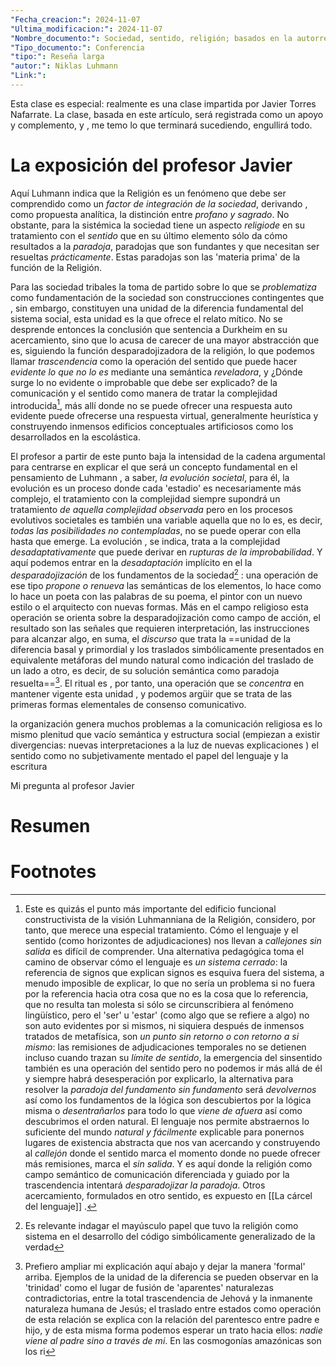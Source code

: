 ```yaml
---
"Fecha_creacion:": 2024-11-07
"Ultima_modificacion:": 2024-11-07
"Nombre_documento:": Sociedad, sentido, religión; basados en la autorreferencia
"Tipo_documento:": Conferencia
"tipo:": Reseña larga
"autor:": Niklas Luhmann
"Link:": 
---
```


Esta clase es especial: realmente es una clase impartida por Javier Torres Nafarrate. La clase, basada en este artículo, será registrada como un apoyo y complemento, y , me temo lo que terminará sucediendo, engullirá todo. 
# La exposición del profesor Javier

Aquí Luhmann indica que la Religión es un fenómeno que debe ser comprendido como un *factor de integración de la sociedad*, derivando , como propuesta analítica, la distinción entre *profano y sagrado*. No obstante, para la sistémica la sociedad tiene un aspecto *religiode*  en su tratamiento con el *sentido* que en su último elemento sólo da cómo resultados a la *paradoja*, paradojas que son fundantes y que necesitan ser resueltas *prácticamente*. Estas paradojas son las 'materia prima' de la función de la Religión. 

Para las sociedad tribales la toma de partido sobre lo que se *problematiza* como fundamentación de la sociedad son construcciones contingentes que , sin embargo, constituyen una unidad de la diferencia fundamental del sistema social, esta unidad es la que ofrece el relato mítico. No se desprende entonces la conclusión que sentencia a Durkheim en su acercamiento, sino que lo acusa de carecer de una mayor abstracción que es, siguiendo la función desparadojizadora de la religión, lo que podemos llamar *trascendencia* como la operación del sentido que puede hacer *evidente lo que no lo es* mediante una semántica *reveladora*, y ¿Dónde surge lo no evidente o improbable que debe ser explicado? de la comunicación y el sentido como manera de tratar la complejidad introducida[^1], más allí donde no se puede ofrecer una respuesta auto evidente puede ofrecerse una respuesta virtual, generalmente heurística y construyendo inmensos edificios conceptuales artificiosos como los desarrollados en la escolástica.

El profesor a partir de este punto baja la intensidad de la cadena argumental para centrarse en explicar el que será un concepto fundamental en el pensamiento de Luhmann , a saber, *la evolución societal*, para él, la evolución es un proceso donde cada 'estadio' es necesariamente más complejo, el tratamiento con la complejidad siempre supondrá un tratamiento *de aquella complejidad observada* pero en los procesos evolutivos societales es también una variable aquella que no lo es, es decir, *todas las posibilidades no contempladas*, no se puede operar con ella hasta que emerge. La evolución , se indica, trata a la complejidad *desadaptativamente* que puede derivar en *rupturas de la improbabilidad*. Y aquí podemos entrar en la *desadaptación* implícito en el la *desparadojización* de los fundamentos de la sociedad[^2] : una operación de ese tipo *propone o renueva* las semánticas de los elementos, lo hace como lo hace un poeta con las palabras de su poema, el pintor con un nuevo estilo o el arquitecto con nuevas formas. Más en el campo religioso esta operación se orienta sobre la desparadojización como campo de acción, el resultado son las señales que requieren interpretación, las instrucciones para alcanzar algo, en suma, el *discurso* que trata la ==unidad de la diferencia basal y primordial y los traslados simbólicamente presentados en equivalente metáforas del mundo natural como indicación del traslado de un lado a otro, es decir, de su solución semántica como paradoja resuelta==[^3]. El ritual es , por tanto, una operación que se *concentra* en mantener vigente esta unidad , y podemos argüir que se trata de las primeras formas elementales de consenso comunicativo. 

la organización genera muchos problemas a la comunicación religiosa 
es lo mismo plenitud que vacío 
semántica y estructura social (empiezan a existir divergencias: nuevas interpretaciones a la luz de nuevas explicaciones )
el sentido como no subjetivamente mentado
el papel del lenguaje y la escritura 

Mi pregunta al profesor Javier 
# Resumen


# Footnotes

[^1]: Este es quizás el punto más importante del edificio funcional constructivista de la visión Luhmanniana de la Religión, considero, por tanto, que merece una especial tratamiento. Cómo el lenguaje y el sentido (como horizontes de adjudicaciones) nos llevan a *callejones sin salida* es difícil de comprender. Una alternativa pedagógica toma el camino de observar cómo el lenguaje es *un sistema cerrado*: la referencia de signos que explican signos es esquiva fuera del sistema, a menudo imposible de explicar, lo que no sería un problema si no fuera por la referencia hacia otra cosa que no es la cosa que lo referencia, que no resulta tan molesta si sólo se circunscribiera al fenómeno lingüístico, pero el 'ser' u 'estar' (como algo que se refiere a algo) no son auto evidentes por si mismos, ni siquiera después de inmensos tratados de metafísica, son *un punto sin retorno o con retorno a si mismo*: las remisiones de adjudicaciones temporales no se detienen incluso cuando trazan su *límite de sentido*, la emergencia del sinsentido también es una operación del sentido pero no podemos ir más allá de él y siempre habrá desesperación por explicarlo, la alternativa para resolver la *paradoja del fundamento sin fundamento* será *devolvernos* así como los fundamentos de la lógica son descubiertos por la lógica misma o *desentrañarlos* para todo lo que *viene de afuera* así como descubrimos el orden natural. El lenguaje nos permite abstraernos lo suficiente del mundo *natural y fácilmente* explicable para ponernos lugares de existencia abstracta que nos van acercando y construyendo al *callejón* donde el sentido marca el momento donde no puede ofrecer más remisiones, marca el *sin salida*. Y es aquí donde la religión como campo semántico de comunicación diferenciada y guiado por la trascendencia intentará *desparadojizar la paradoja*. Otros acercamiento, formulados en otro sentido, es expuesto en [[La cárcel del lenguaje]] . 

[^2]: Es relevante indagar el mayúsculo papel que tuvo la religión como sistema en el desarrollo del código simbólicamente generalizado de la verdad
[^3]: Prefiero ampliar mi explicación aquí abajo y dejar la manera 'formal' arriba. Ejemplos de la unidad de la diferencia se pueden observar en la 'trinidad' como el lugar de fusión de 'aparentes' naturalezas contradictorias, entre la total trascendencia de Jehová y la inmanente naturaleza humana de Jesús; el traslado entre estados como operación de esta relación se explica con la relación del parentesco entre padre e hijo, y de esta misma forma podemos esperar un trato hacia ellos: *nadie viene al padre sino a través de mi*. En las cosmogonías amazónicas son los ri   